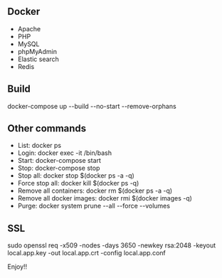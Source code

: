 Docker
----------

- Apache
- PHP
- MySQL
- phpMyAdmin
- Elastic search
- Redis

Build
----------
docker-compose up --build --no-start --remove-orphans

Other commands
----------
- List: docker ps
- Login: docker exec -it <container> /bin/bash
- Start: docker-compose start
- Stop: docker-compose stop
- Stop all: docker stop $(docker ps -a -q)
- Force stop all: docker kill $(docker ps -q)
- Remove all containers: docker rm $(docker ps -a -q)
- Remove all docker images: docker rmi $(docker images -q)
- Purge: docker system prune --all --force --volumes

SSL
----------
sudo openssl req -x509 -nodes -days 3650 -newkey rsa:2048 -keyout local.app.key -out local.app.crt -config local.app.conf

Enjoy!!